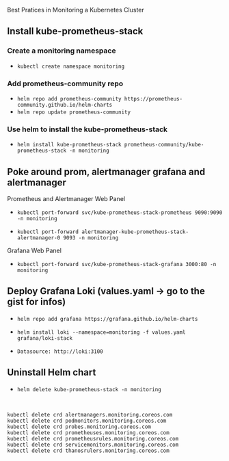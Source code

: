 Best Pratices in Monitoring a Kubernetes Cluster

## Install kube-prometheus-stack
### Create a monitoring namespace
+ `kubectl create namespace monitoring`

### Add prometheus-community repo
- `helm repo add prometheus-community https://prometheus-community.github.io/helm-charts`
- `helm repo update prometheus-community`

### Use helm to install the kube-prometheus-stack
- `helm install kube-prometheus-stack prometheus-community/kube-prometheus-stack -n monitoring`


## Poke around prom, alertmanager grafana and alertmanager
Prometheus and Alertmanager Web Panel

+ `kubectl port-forward svc/kube-prometheus-stack-prometheus 9090:9090 -n monitoring`

+ `kubectl port-forward alertmanager-kube-prometheus-stack-alertmanager-0 9093 -n monitoring`

Grafana Web Panel

+ `kubectl port-forward svc/kube-prometheus-stack-grafana 3000:80 -n monitoring`

## Deploy Grafana Loki (values.yaml -> go to the gist for infos)

+ `helm repo add grafana https://grafana.github.io/helm-charts`

+ `helm install loki --namespace=monitoring -f values.yaml grafana/loki-stack`

+ ```Datasource: http://loki:3100```

## Uninstall Helm chart

+ `helm delete kube-prometheus-stack -n monitoring`

&nbsp;

```kubectl delete crd alertmanagerconfigs.monitoring.coreos.com
kubectl delete crd alertmanagers.monitoring.coreos.com
kubectl delete crd podmonitors.monitoring.coreos.com
kubectl delete crd probes.monitoring.coreos.com
kubectl delete crd prometheuses.monitoring.coreos.com
kubectl delete crd prometheusrules.monitoring.coreos.com
kubectl delete crd servicemonitors.monitoring.coreos.com
kubectl delete crd thanosrulers.monitoring.coreos.com